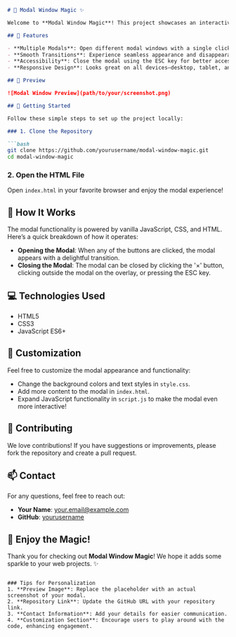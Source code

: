 ```markdown
# 🎉 Modal Window Magic ✨

Welcome to **Modal Window Magic**! This project showcases an interactive modal window that enhances user experience on your web pages. Perfect for notifications, information displays, or any engaging content you want to highlight.

## 🌟 Features

- **Multiple Modals**: Open different modal windows with a single click!
- **Smooth Transitions**: Experience seamless appearance and disappearance of modals.
- **Accessibility**: Close the modal using the ESC key for better accessibility.
- **Responsive Design**: Looks great on all devices—desktop, tablet, and mobile!

## 📸 Preview

![Modal Window Preview](path/to/your/screenshot.png)

## 🚀 Getting Started

Follow these simple steps to set up the project locally:

### 1. Clone the Repository

```bash
git clone https://github.com/yourusername/modal-window-magic.git
cd modal-window-magic
```

### 2. Open the HTML File

Open `index.html` in your favorite browser and enjoy the modal experience!

## 📜 How It Works

The modal functionality is powered by vanilla JavaScript, CSS, and HTML. Here’s a quick breakdown of how it operates:

- **Opening the Modal**: When any of the buttons are clicked, the modal appears with a delightful transition.
- **Closing the Modal**: The modal can be closed by clicking the '×' button, clicking outside the modal on the overlay, or pressing the ESC key.

## 💻 Technologies Used

- HTML5
- CSS3
- JavaScript ES6+

## 🔧 Customization

Feel free to customize the modal appearance and functionality:

- Change the background colors and text styles in `style.css`.
- Add more content to the modal in `index.html`.
- Expand JavaScript functionality in `script.js` to make the modal even more interactive!

## 🤝 Contributing

We love contributions! If you have suggestions or improvements, please fork the repository and create a pull request.

## 📫 Contact

For any questions, feel free to reach out:

- **Your Name**: [your.email@example.com](mailto:your.email@example.com)
- **GitHub**: [yourusername](https://github.com/yourusername)

## 🎊 Enjoy the Magic!

Thank you for checking out **Modal Window Magic**! We hope it adds some sparkle to your web projects. ✨

```

### Tips for Personalization
1. **Preview Image**: Replace the placeholder with an actual screenshot of your modal.
2. **Repository Link**: Update the GitHub URL with your repository link.
3. **Contact Information**: Add your details for easier communication.
4. **Customization Section**: Encourage users to play around with the code, enhancing engagement.
